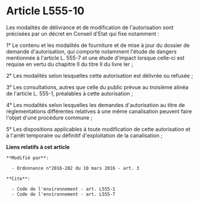 # Article L555-10

Les modalités de délivrance et de modification de l'autorisation sont précisées par un décret en Conseil d'Etat qui fixe
notamment : 

1° Le contenu et les modalités de fourniture et de mise à jour du dossier de demande d'autorisation, qui comporte notamment
l'étude de dangers mentionnée à l'article L. 555-7 et une étude d'impact lorsque celle-ci est requise en vertu du chapitre II
du titre II du livre Ier ; 

2° Les modalités selon lesquelles cette autorisation est délivrée ou refusée ; 

3° Les consultations, autres que celle du public prévue au troisième alinéa de l'article L. 555-1, préalables à cette
autorisation ; 

4° Les modalités selon lesquelles les demandes d'autorisation au titre de réglementations différentes relatives à une même
canalisation peuvent faire l'objet d'une procédure commune ; 

5° Les dispositions applicables à toute modification de cette autorisation et à l'arrêt temporaire ou définitif
d'exploitation de la canalisation ;

**Liens relatifs à cet article**

	**Modifié par**:

	  - Ordonnance n°2016-282 du 10 mars 2016 - art. 3

	**Cite**:

	  - Code de l'environnement - art. L555-1
	  - Code de l'environnement - art. L555-7
